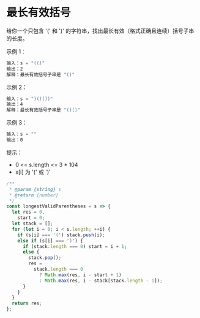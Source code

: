 # 最长有效括号

给你一个只包含 '(' 和 ')' 的字符串，找出最长有效（格式正确且连续）括号子串的长度。

示例 1：

```js
输入：s = "(()"
输出：2
解释：最长有效括号子串是 "()"
```

示例 2：

```js
输入：s = ")()())"
输出：4
解释：最长有效括号子串是 "()()"
```

示例 3：

```js
输入：s = ""
输出：0
```

提示：

- 0 <= s.length <= 3 * 104
- s[i] 为 '(' 或 ')'

```js
/**
 * @param {string} s
 * @return {number}
 */
const longestValidParentheses = s => {
  let res = 0,
    start = 0;
  let stack = [];
  for (let i = 0; i < s.length; ++i) {
    if (s[i] === '(') stack.push(i);
    else if (s[i] === ')') {
      if (stack.length === 0) start = i + 1;
      else {
        stack.pop();
        res =
          stack.length === 0
            ? Math.max(res, i - start + 1)
            : Math.max(res, i - stack[stack.length - 1]);
      }
    }
  }
  return res;
};
```
